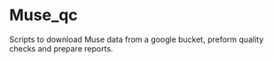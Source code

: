 Muse_qc
==========

Scripts to download Muse data from a google bucket, preform quality checks and prepare reports.


